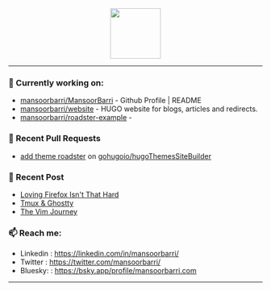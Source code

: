<div align=center>
  
<img width="100" src="https://mansoorbarri.com/img/logo/logo.svg">
</div>

---

### 👷 Currently working on: 

- [mansoorbarri/MansoorBarri](https://github.com/mansoorbarri/MansoorBarri) - Github Profile | README
- [mansoorbarri/website](https://github.com/mansoorbarri/website) - HUGO website for blogs, articles and redirects.
- [mansoorbarri/roadster-example](https://github.com/mansoorbarri/roadster-example) - 

### 🔨 Recent Pull Requests

- [add theme roadster](https://github.com/gohugoio/hugoThemesSiteBuilder/pull/538) on [gohugoio/hugoThemesSiteBuilder](https://github.com/gohugoio/hugoThemesSiteBuilder)

### 📰 Recent Post

- [Loving Firefox Isn&#39;t That Hard](https://mansoorbarri.com/zen-browser/)
- [Tmux &amp; Ghostty](https://mansoorbarri.com/tmux-ghostty/)
- [The Vim Journey](https://mansoorbarri.com/the-vim-journey/)

### 📫 Reach me:
- Linkedin  : <https://linkedin.com/in/mansoorbarri/>
- Twitter   : <https://twitter.com/mansoorbarri/>
- Bluesky:  : <https://bsky.app/profile/mansoorbarri.com>
---
